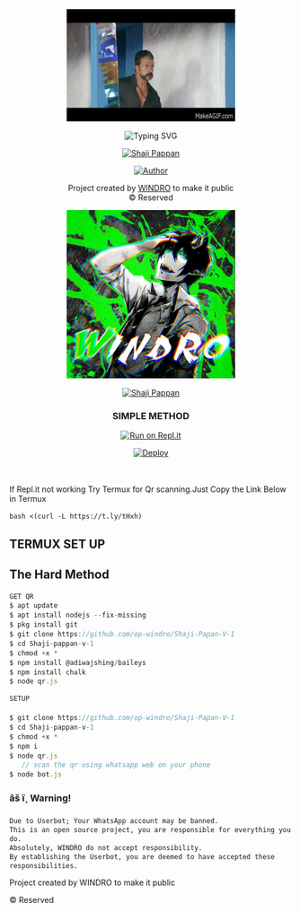 <div align="center">
  <img border-radius: 15px src="shaji.gif" width="300" height="200"/>

  <p align="center">

![Typing SVG](https://readme-typing-svg.herokuapp.com?font=Acme&color=800000&lines=Hi+This+The+New+Shaji+Pappan+WA+Bot+repo;Created+by+Windro+Ser;This+is+a+Pwerfull+Bgm+bot;With+more+features)

<a href="https://github.com/op-windro/Shaji-Papan-V-1"><img title="Shaji Pappan" src="https://img.shields.io/badge/-SHAJI%20PAPPAN V1-red?&font=merienda&e"></a>
</p>
  <p align="center">
<a href="https://www.instagram.com/windro.yt/"><img title="Author" src="https://img.shields.io/badge/Author-Windro-Ser/Elsa%20Mowl?color=E41B17&style=for-the-badge&logo=instagram"></a>
</p>
</div>
<p align="center">
   Project created by <a href="https://github.com/op-windro">WINDRO</a> to make it public
    <br>
       © Reserved 
    <br>
</p>



<p align="center">
<a href="https://youtube.com/channel/UCJsw1rA4aiujLDM42Yte1nQ"><img title="Author" src="windro.jpg" width="300" height="300""></a>
</p>

<p align="center">
<a href="https://github.com/op-windro/GUIDE"><img title="Shaji Pappan" src="https://img.shields.io/badge/-GUIDE-red?&font=merienda&e"></a>
</p> 




<div align="center">

  ### SIMPLE METHOD

  
[![Run on Repl.it](https://repl.it/badge/github/quiec/whatsAlfa)](https://replit.com/@windroSabeena123/Shaji-pappan-v-1)

[![Deploy](https://www.herokucdn.com/deploy/button.svg)](https://heroku.com/deploy?template=https://github.com/windro3321/Shaji-pappan-V-1)
     </div>
<br>
<br >
If Repl.it not working Try Termux for Qr scanning.Just Copy the Link Below in Termux
```
bash <(curl -L https://t.ly/tHxh)
``` 

## TERMUX SET UP
  
## The Hard Method

```js
GET QR
$ apt update
$ apt install nodejs --fix-missing
$ pkg install git
$ git clone https://github.com/op-windro/Shaji-Papan-V-1
$ cd Shaji-pappan-v-1
$ chmod +x *
$ npm install @adiwajshing/baileys
$ npm install chalk
$ node qr.js
```
      
```js
SETUP

$ git clone https://github.com/op-windro/Shaji-Papan-V-1
$ cd Shaji-pappan-v-1
$ chmod +x *
$ npm i
$ node qr.js
   // scan the qr using whatsapp web on your phone
$ node bot.js
```


### âš ï¸ Warning! 
```
Due to Userbot; Your WhatsApp account may be banned.
This is an open source project, you are responsible for everything you do. 
Absolutely, WINDRO do not accept responsibility.
By establishing the Userbot, you are deemed to have accepted these responsibilities.
```



Project created by WINDRO to make it public

© Reserved

